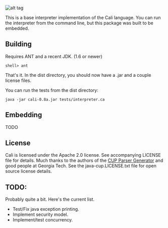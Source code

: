 ![alt tag](docs/img/logo.png)

This is a base interpreter implementation of the Cali language. You can run the interpreter from the command line, but this package was built to be embedded.

## Building
Requires ANT and a recent JDK. (1.6 or newer)

```
shell> ant
```

That's it. In the dist directory, you should now have a .jar and a couple license files.

You can run the tests from the dist directory:
```
java -jar cali-0.8a.jar tests/interpreter.ca
```


## Embedding
TODO

## License
Cali is licensed under the Apache 2.0 license. See accompanying LICENSE file for details. Much thanks to the authors of the [CUP Parser Generator](http://www2.cs.tum.edu/projects/cup/install.php) and good people at Georgia Tech. See the java-cup.LICENSE.txt file for open source license details.

## TODO:
Probably quite a bit. Here's the current list.
* Test/Fix java exception printing.
* Implement security model.
* Implement/test concurrency.
